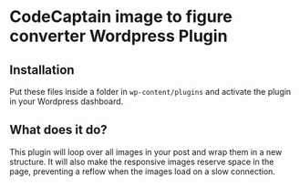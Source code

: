 # CodeCaptain image to figure converter Wordpress Plugin

## Installation
Put these files inside a folder in `wp-content/plugins` and activate the plugin in your Wordpress dashboard.

## What does it do?

This plugin will loop over all images in your post and wrap them in a new structure. It will also make the responsive images reserve space in the page, preventing a reflow when the images load on a slow connection.

